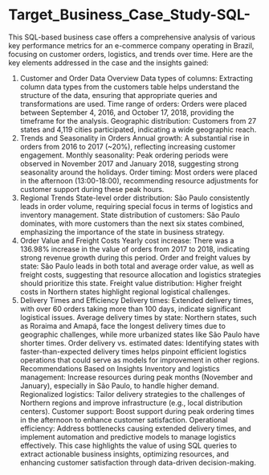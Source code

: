 # Target_Business_Case_Study-SQL-
This SQL-based business case offers a comprehensive analysis of various key performance metrics for an e-commerce company operating in Brazil, focusing on customer orders, logistics, and trends over time. Here are the key elements addressed in the case and the insights gained:

1. Customer and Order Data Overview
Data types of columns: Extracting column data types from the customers table helps understand the structure of the data, ensuring that appropriate queries and transformations are used.
Time range of orders: Orders were placed between September 4, 2016, and October 17, 2018, providing the timeframe for the analysis.
Geographic distribution: Customers from 27 states and 4,119 cities participated, indicating a wide geographic reach.
2. Trends and Seasonality in Orders
Annual growth: A substantial rise in orders from 2016 to 2017 (~20%), reflecting increasing customer engagement.
Monthly seasonality: Peak ordering periods were observed in November 2017 and January 2018, suggesting strong seasonality around the holidays.
Order timing: Most orders were placed in the afternoon (13:00-18:00), recommending resource adjustments for customer support during these peak hours.
3. Regional Trends
State-level order distribution: São Paulo consistently leads in order volume, requiring special focus in terms of logistics and inventory management.
State distribution of customers: São Paulo dominates, with more customers than the next six states combined, emphasizing the importance of the state in business strategy.
4. Order Value and Freight Costs
Yearly cost increase: There was a 136.98% increase in the value of orders from 2017 to 2018, indicating strong revenue growth during this period.
Order and freight values by state: São Paulo leads in both total and average order value, as well as freight costs, suggesting that resource allocation and logistics strategies should prioritize this state.
Freight value distribution: Higher freight costs in Northern states highlight regional logistical challenges.
5. Delivery Times and Efficiency
Delivery times: Extended delivery times, with over 60 orders taking more than 100 days, indicate significant logistical issues.
Average delivery times by state: Northern states, such as Roraima and Amapá, face the longest delivery times due to geographic challenges, while more urbanized states like São Paulo have shorter times.
Order delivery vs. estimated dates: Identifying states with faster-than-expected delivery times helps pinpoint efficient logistics operations that could serve as models for improvement in other regions.
Recommendations Based on Insights
Inventory and logistics management: Increase resources during peak months (November and January), especially in São Paulo, to handle higher demand.
Regionalized logistics: Tailor delivery strategies to the challenges of Northern regions and improve infrastructure (e.g., local distribution centers).
Customer support: Boost support during peak ordering times in the afternoon to enhance customer satisfaction.
Operational efficiency: Address bottlenecks causing extended delivery times, and implement automation and predictive models to manage logistics effectively.
This case highlights the value of using SQL queries to extract actionable business insights, optimizing resources, and enhancing customer satisfaction through data-driven decision-making.
